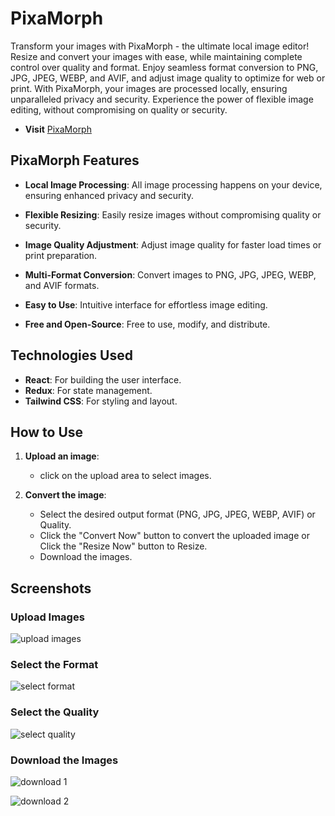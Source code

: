 # PixaMorph

Transform your images with PixaMorph - the ultimate local image editor! Resize and convert your images with ease, while maintaining complete control over quality and format. Enjoy seamless format conversion to PNG, JPG, JPEG, WEBP, and AVIF, and adjust image quality to optimize for web or print. With PixaMorph, your images are processed locally, ensuring unparalleled privacy and security. Experience the power of flexible image editing, without compromising on quality or security.

- **Visit** [ PixaMorph](https://pixamorph.vercel.app/)

## PixaMorph Features

- **Local Image Processing**: All image processing happens on your device, ensuring enhanced privacy and security.

- **Flexible Resizing**: Easily resize images without compromising quality or security.

- **Image Quality Adjustment**: Adjust image quality for faster load times or print preparation.

- **Multi-Format Conversion**: Convert images to PNG, JPG, JPEG, WEBP, and AVIF formats.

- **Easy to Use**: Intuitive interface for effortless image editing.

- **Free and Open-Source**: Free to use, modify, and distribute.

## Technologies Used

- **React**: For building the user interface.
- **Redux**: For state management.
- **Tailwind CSS**: For styling and layout.

## How to Use

1. **Upload an image**:

   - click on the upload area to select images.

2. **Convert the image**:

   - Select the desired output format (PNG, JPG, JPEG, WEBP, AVIF) or Quality.
   - Click the "Convert Now" button to convert the uploaded image or Click the "Resize Now" button to Resize.
   - Download the images.

## Screenshots

### Upload Images

![upload images](https://github.com/user-attachments/assets/f92771d2-de0d-45de-b9fb-042e37fd69e5)

### Select the Format

![select format](https://github.com/user-attachments/assets/c61de51b-54e5-472a-8a6e-71e2905f1e06)

### Select the Quality

![select quality](https://github.com/user-attachments/assets/eefdf744-16ba-4f6b-827e-3a580cb1862c)

### Download the Images

![download 1](https://github.com/user-attachments/assets/4d5e5ce9-433c-4fe7-af42-7aabca657ede)

![download 2](https://github.com/user-attachments/assets/056b128b-308c-4cc5-ad36-51d00b946489)

